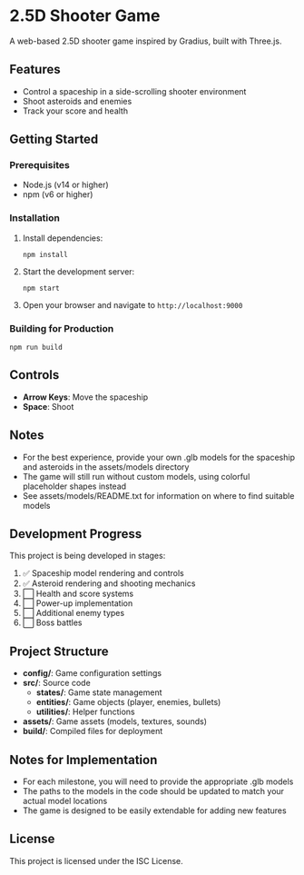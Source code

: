 # 2.5D Shooter Game

A web-based 2.5D shooter game inspired by Gradius, built with Three.js.

## Features

- Control a spaceship in a side-scrolling shooter environment
- Shoot asteroids and enemies
- Track your score and health

## Getting Started

### Prerequisites

- Node.js (v14 or higher)
- npm (v6 or higher)

### Installation

1. Install dependencies:
   ```
   npm install
   ```

2. Start the development server:
   ```
   npm start
   ```

3. Open your browser and navigate to `http://localhost:9000`

### Building for Production

```
npm run build
```

## Controls

- **Arrow Keys**: Move the spaceship
- **Space**: Shoot

## Notes

- For the best experience, provide your own .glb models for the spaceship and asteroids in the assets/models directory
- The game will still run without custom models, using colorful placeholder shapes instead
- See assets/models/README.txt for information on where to find suitable models

## Development Progress

This project is being developed in stages:

1. ✅ Spaceship model rendering and controls
2. ✅ Asteroid rendering and shooting mechanics
3. ⬜ Health and score systems
4. ⬜ Power-up implementation
5. ⬜ Additional enemy types
6. ⬜ Boss battles

## Project Structure

- **config/**: Game configuration settings
- **src/**: Source code
  - **states/**: Game state management
  - **entities/**: Game objects (player, enemies, bullets)
  - **utilities/**: Helper functions
- **assets/**: Game assets (models, textures, sounds)
- **build/**: Compiled files for deployment

## Notes for Implementation

- For each milestone, you will need to provide the appropriate .glb models
- The paths to the models in the code should be updated to match your actual model locations
- The game is designed to be easily extendable for adding new features

## License

This project is licensed under the ISC License. 